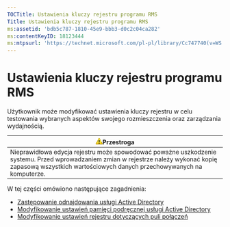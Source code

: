 ```yaml
---
TOCTitle: Ustawienia kluczy rejestru programu RMS
Title: Ustawienia kluczy rejestru programu RMS
ms:assetid: 'bdb5c787-1810-45e9-bbb3-d0c2c04ca282'
ms:contentKeyID: 18123444
ms:mtpsurl: 'https://technet.microsoft.com/pl-pl/library/Cc747740(v=WS.10)'
---
```


Ustawienia kluczy rejestru programu RMS
=======================================

Użytkownik może modyfikować ustawienia kluczy rejestru w celu testowania wybranych aspektów swojego rozmieszczenia oraz zarządzania wydajnością.

| ![](images/Cc747740.Caution(WS.10).gif)Przestroga                                                                                                                                |
|---------------------------------------------------------------------------------------------------------------------------------------------------------------------------------------------------------------|
| Nieprawidłowa edycja rejestru może spowodować poważne uszkodzenie systemu. Przed wprowadzaniem zmian w rejestrze należy wykonać kopię zapasową wszystkich wartościowych danych przechowywanych na komputerze. |

W tej części omówiono następujące zagadnienia:

-   [Zastępowanie odnajdowania usługi Active Directory](https://technet.microsoft.com/9d97e7fb-5b05-4853-ad7b-6cc82b9729f0)
-   [Modyfikowanie ustawień pamięci podręcznej usługi Active Directory](https://technet.microsoft.com/8789a7a5-2065-4fae-9104-e0a70f1f2fb6)
-   [Modyfikowanie ustawień rejestru dotyczących puli połączeń](https://technet.microsoft.com/c61d91db-a1ad-4ca5-a492-015da629afbc)
